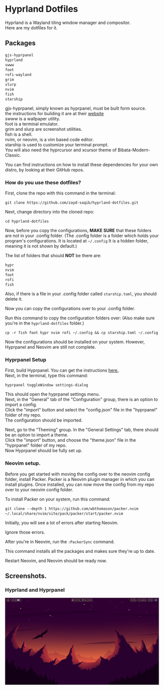 # Hyprland Dotfiles
Hyprland is a Wayland tiling window manager and compositor.\
Here are my dotfiles for it.
## Packages
```
gjs-hyprpanel
hyprland
swww
foot
rofi-wayland
grim
slurp
nvim
fish
starship
```
gjs-hyprpanel, simply known as hyprpanel, must be built form source.\
the instructions for building it are at their [website](https://hyprpanel.com/getting_started/installation.html)\
swww is a wallpaper utility.\
foot is a terminal emulator.\
grim and slurp are screenshot utilities.\
fish is a shell.\
nvim, or neovim, is a vim based code editor.\
starship is used to customize your terminal prompt.\
You will also need the hyprcursor and xcursor theme of Bibata-Modern-Classic.




You can find instructions on how to install these dependencies for your own distro, by looking at their GitHub repos.

### How do you use these dotfiles?
First, clone the repo with this command in the terminal:

```
git clone https://github.com/zayd-saqib/hyprland-dotfiles.git
```

Next, change directory into the cloned repo:

```
cd hyprland-dotfiles
```

Now, before you copy the configurations, **MAKE SURE** that these folders are not in your .config folder. (The .config folder is a folder which holds your program's configurations. It is located at `~/.config` It is a hidden folder, meaning it is not shown by default.)

The list of folders that should **NOT** be there are:

```
hypr
nvim
foot
rofi
fish
```

Also, if there is a file in your .config folder called `starship.toml`, you should delete it.

Now you can copy the configurations over to your .config folder.

Run this command to copy the configuration folders over: (Also make sure you're in the `hyprland-dotfiles` folder.)

```
cp -r fish foot hypr nvim rofi ~/.config && cp starship.toml ~/.config
```

Now the configurations should be installed on your system. However, Hyprpanel and Neovim are still not complete.

### Hyprpanel Setup
First, build Hyprpanel. You can get the instructions [here.](https://hyprpanel.com/getting_started/installation.html)\
Next, in the terminal, type this command:
```
hyprpanel toggleWindow settings-dialog
```
This should open the hyprpanel settings menu.\
Next, in the "General" tab of the "Configuration" group, there is an option to import a config.\
Click the "import" button and select the "config.json" file in the "hyprpanel" folder of my repo.\
The configuration should be imported.




Next, go to the "Theming" group. In the "General Settings" tab, there should be an option to import a theme.\
Click the "import" button, and choose the "theme.json" file in the "hyprpanel" folder of my repo.\
Now Hyprpanel should be fully set up.

### Neovim setup.
Before you get started with moving the config over to the neovim config folder, install Packer. Packer is a Neovim plugin manager in which you can install plugins. Once installed, you can now move the config from my repo over to your neovim config folder.

To install Packer on your system, run this command:

```
git clone --depth 1 https://github.com/wbthomason/packer.nvim ~/.local/share/nvim/site/pack/packer/start/packer.nvim
```

Initially, you will see a lot of errors after starting Neovim.

Ignore those errors.

After you're in Neovim, run the `:PackerSync` command.

This command installs all the packages and makes sure they're up to date.

Restart Neovim, and Neovim should be ready now.

## Screenshots.

### Hyprland and Hyprpanel

<img src="assets/hypr.png">
